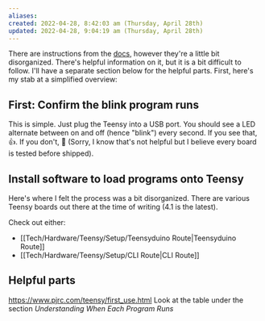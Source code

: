 ```yaml
---
aliases: 
created: 2022-04-28, 8:42:03 am (Thursday, April 28th)
updated: 2022-04-28, 9:04:19 am (Thursday, April 28th)
---
```

There are instructions from the [docs](https://www.pjrc.com/teensy/first_use.html), however they're a little bit disorganized.
There's helpful information on it, but it is a bit difficult to follow.
I'll have a separate section below for the helpful parts.
First, here's my stab at a simplified overview:

## First: Confirm the blink program runs
This is simple.
Just plug the Teensy into a USB port.
You should see a LED alternate between on and off (hence "blink") every second.
If you see that, :thumbsup:.
If you don't, :shrug: (Sorry, I know that's not helpful but I believe every board is tested before shipped).

## Install software to load programs onto Teensy
Here's where I felt the process was a bit disorganized.
There are various Teensy boards out there at the time of writing (4.1 is the latest).

Check out either:
- [[Tech/Hardware/Teensy/Setup/Teensyduino Route|Teensyduino Route]]
- [[Tech/Hardware/Teensy/Setup/CLI Route|CLI Route]]

## Helpful parts
https://www.pjrc.com/teensy/first_use.html
Look at the table under the section *Understanding When Each Program Runs*